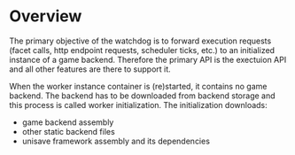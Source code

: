 # Overview

The primary objective of the watchdog is to forward execution requests (facet calls, http endpoint requests, scheduler ticks, etc.) to an initialized instance of a game backend. Therefore the primary API is the exectuion API and all other features are there to support it.

When the worker instance container is (re)started, it contains no game backend. The backend has to be downloaded from backend storage and this process is called worker initialization. The initialization downloads:

- game backend assembly
- other static backend files
- unisave framework assembly and its dependencies
